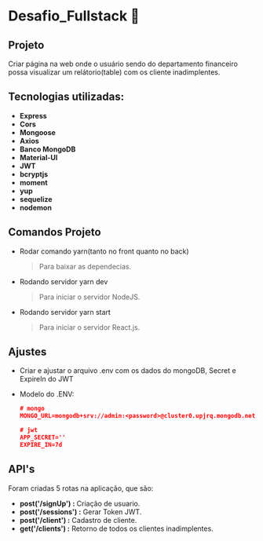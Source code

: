 # Desafio_Fullstack :rocket:

## Projeto
   Criar página na web onde o usuário sendo do departamento financeiro possa visualizar um relátorio(table) com os cliente inadimplentes.

## Tecnologias utilizadas:

- **Express**  
- **Cors**
- **Mongoose**
- **Axios**
- **Banco MongoDB**
- **Material-UI**
- **JWT**
- **bcryptjs**
- **moment**
- **yup**
- **sequelize**
- **nodemon**


## Comandos Projeto
- Rodar comando yarn(tanto no front quanto no back)
  > Para baixar as dependecias.

- Rodando servidor yarn dev
  > Para iniciar o servidor NodeJS.
  
- Rodando servidor yarn start
  > Para iniciar o servidor React.js.

## Ajustes
- Criar e ajustar o arquivo .env com os dados do mongoDB, Secret e ExpireIn do JWT
- Modelo do .ENV:

  ~~~JSON
  # mongo
  MONGO_URL=mongodb+srv://admin:<password>@cluster0.upjrq.mongodb.net/myFirstDatabase?retryWrites=true&w=majority

  # jwt
  APP_SECRET=''
  EXPIRE_IN=7d
  ~~~

## API's
Foram criadas 5 rotas na aplicação, que são:

  - **post('/signUp') :** Criação de usuario.
  - **post('/sessions') :** Gerar Token JWT.
  - **post('/client') :** Cadastro de cliente.
  - **get('/clients') :** Retorno de todos os clientes inadimplentes.
 
